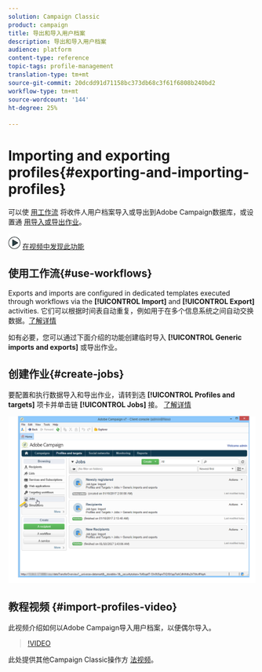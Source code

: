 ```yaml
---
solution: Campaign Classic
product: campaign
title: 导出和导入用户档案
description: 导出和导入用户档案
audience: platform
content-type: reference
topic-tags: profile-management
translation-type: tm+mt
source-git-commit: 20dcdd91d71158bc373db68c3f61f6808b240bd2
workflow-type: tm+mt
source-wordcount: '144'
ht-degree: 25%

---
```



# Importing and exporting profiles{#exporting-and-importing-profiles}

可以使 [用工作流](#use-workflows) 将收件人用户档案导入或导出到Adobe Campaign数据库，或设置通 [用导入或导出作业](#create-jobs)。

![](assets/do-not-localize/how-to-video.png) [在视频中发现此功能](#import-profiles-video)

## 使用工作流{#use-workflows}

Exports and imports are configured in dedicated templates executed through workflows via the **[!UICONTROL Import]** and **[!UICONTROL Export]** activities. 它们可以根据时间表自动重复，例如用于在多个信息系统之间自动交换数据。[了解详情](../../workflow/using/importing-data.md#best-practices-when-importing-data)

如有必要，您可以通过下面介绍的功能创建临时导入 **[!UICONTROL Generic imports and exports]** 或导出作业。

## 创建作业{#create-jobs}

要配置和执行数据导入和导出作业，请转到选 **[!UICONTROL Profiles and targets]** 项卡并单击链 **[!UICONTROL Jobs]** 接。 [了解详情](../../platform/using/generic-imports-and-exports.md)

![](assets/s_ncs_user_interface_import_link.png)


## 教程视频 {#import-profiles-video}

此视频介绍如何以Adobe Campaign导入用户档案，以便偶尔导入。

>[!VIDEO](https://video.tv.adobe.com/v/25608?quality=12)

此处提供其他Campaign Classic操作方 [法视频](https://experienceleague.adobe.com/docs/campaign-classic-learn/tutorials/overview.html)。